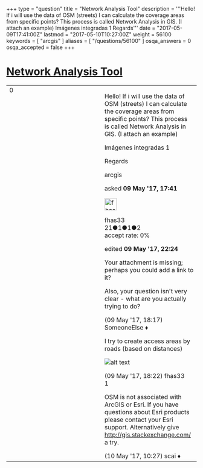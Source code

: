 +++
type = "question"
title = "Network Analysis Tool"
description = '''Hello! If i will use the data of OSM (streets) I can calculate the coverage areas from specific points? This process is called Network Analysis in GIS. (I attach an example) Imágenes integradas 1 Regards'''
date = "2017-05-09T17:41:00Z"
lastmod = "2017-05-10T10:27:00Z"
weight = 56100
keywords = [ "arcgis" ]
aliases = [ "/questions/56100" ]
osqa_answers = 0
osqa_accepted = false
+++

<div class="headNormal">

# [Network Analysis Tool](/questions/56100/network-analysis-tool)

</div>

<div id="main-body">

<div id="askform">

<table id="question-table" style="width:100%;">
<colgroup>
<col style="width: 50%" />
<col style="width: 50%" />
</colgroup>
<tbody>
<tr>
<td style="width: 30px; vertical-align: top"><div class="vote-buttons">
<span id="post-56100-upvote" class="ajax-command post-vote up" rel="nofollow" title="I like this post (click again to cancel)"> </span>
<div id="post-56100-score" class="post-score" title="current number of votes">
0
</div>
<span id="post-56100-downvote" class="ajax-command post-vote down" rel="nofollow" title="I dont like this post (click again to cancel)"> </span> <span id="favorite-mark" class="ajax-command favorite-mark" rel="nofollow" title="mark/unmark this question as favorite (click again to cancel)"> </span>
<div id="favorite-count" class="favorite-count">
&#10;</div>
</div></td>
<td><div id="item-right">
<div class="question-body">
<p>Hello! If i will use the data of OSM (streets) I can calculate the coverage areas from specific points? This process is called Network Analysis in GIS. (I attach an example)</p>
<p>Imágenes integradas 1</p>
<p>Regards</p>
</div>
<div id="question-tags" class="tags-container tags">
<span class="post-tag tag-link-arcgis" rel="tag" title="see questions tagged &#39;arcgis&#39;">arcgis</span>
</div>
<div id="question-controls" class="post-controls">
&#10;</div>
<div class="post-update-info-container">
<div class="post-update-info post-update-info-user">
<p>asked <strong>09 May '17, 17:41</strong></p>
<img src="https://secure.gravatar.com/avatar/cab7fb014710005414e9d1b8253f3f55?s=32&amp;d=identicon&amp;r=g" class="gravatar" width="32" height="32" alt="fhas33&#39;s gravatar image" />
<p><span>fhas33</span><br />
<span class="score" title="21 reputation points">21</span><span title="1 badges"><span class="badge1">●</span><span class="badgecount">1</span></span><span title="1 badges"><span class="silver">●</span><span class="badgecount">1</span></span><span title="2 badges"><span class="bronze">●</span><span class="badgecount">2</span></span><br />
<span class="accept_rate" title="Rate of the user&#39;s accepted answers">accept rate:</span> <span title="fhas33 has no accepted answers">0%</span></p>
</div>
<div class="post-update-info post-update-info-edited">
<p><span> edited <strong>09 May '17, 22:24</strong> </span></p>
</div>
</div>
<div id="comments-container-56100" class="comments-container">
<span id="56101"></span>
<div id="comment-56101" class="comment">
<div id="post-56101-score" class="comment-score">
&#10;</div>
<div class="comment-text">
<p>Your attachment is missing; perhaps you could add a link to it?</p>
<p>Also, your question isn't very clear - what are you actually trying to do?</p>
</div>
<div id="comment-56101-info" class="comment-info">
<span class="comment-age">(09 May '17, 18:17)</span> <span class="comment-user userinfo">SomeoneElse ♦</span>
</div>
</div>
<span id="56102"></span>
<div id="comment-56102" class="comment">
<div id="post-56102-score" class="comment-score">
&#10;</div>
<div class="comment-text">
<p>I try to create access areas by roads (based on distances)</p>
<p><img src="/upfiles/p8p3-lg.jpg" alt="alt text" /></p>
</div>
<div id="comment-56102-info" class="comment-info">
<span class="comment-age">(09 May '17, 18:22)</span> <span class="comment-user userinfo">fhas33</span>
</div>
</div>
<span id="56112"></span>
<div id="comment-56112" class="comment">
<div id="post-56112-score" class="comment-score">
1
</div>
<div class="comment-text">
<p>OSM is not associated with ArcGIS or Esri. If you have questions about Esri products please contact your Esri support. Alternatively give <a href="http://gis.stackexchange.com/">http://gis.stackexchange.com/</a> a try.</p>
</div>
<div id="comment-56112-info" class="comment-info">
<span class="comment-age">(10 May '17, 10:27)</span> <span class="comment-user userinfo">scai ♦</span>
</div>
</div>
</div>
<div id="comment-tools-56100" class="comment-tools">
&#10;</div>
<div class="clear">
&#10;</div>
<div id="comment-56100-form-container" class="comment-form-container">
&#10;</div>
<div class="clear">
&#10;</div>
</div></td>
</tr>
</tbody>
</table>

</div>

</div>

